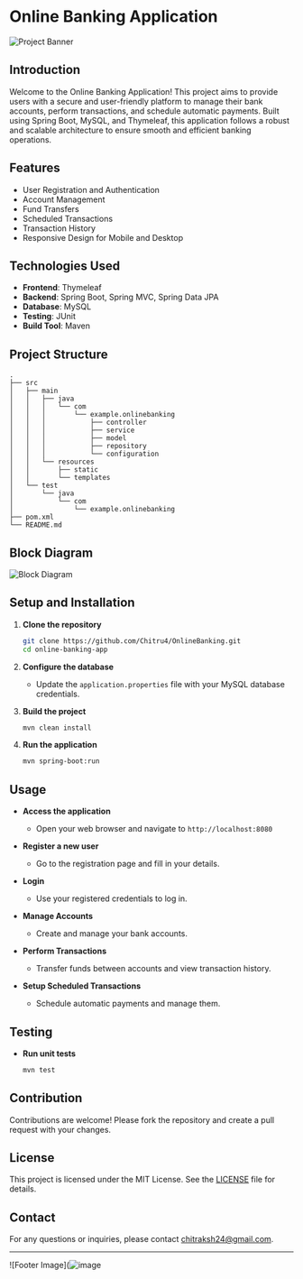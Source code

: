 # Online Banking Application

![Project Banner](![image](https://github.com/Chitru4/OnlineBanking/assets/100341402/9792aec5-3246-4200-940d-ec69daee1512))

## Introduction

Welcome to the Online Banking Application! This project aims to provide users with a secure and user-friendly platform to manage their bank accounts, perform transactions, and schedule automatic payments. Built using Spring Boot, MySQL, and Thymeleaf, this application follows a robust and scalable architecture to ensure smooth and efficient banking operations.

## Features

- User Registration and Authentication
- Account Management
- Fund Transfers
- Scheduled Transactions
- Transaction History
- Responsive Design for Mobile and Desktop

## Technologies Used

- **Frontend**: Thymeleaf
- **Backend**: Spring Boot, Spring MVC, Spring Data JPA
- **Database**: MySQL
- **Testing**: JUnit
- **Build Tool**: Maven

## Project Structure

```plaintext
.
├── src
│   ├── main
│   │   ├── java
│   │   │   └── com
│   │   │       └── example.onlinebanking
│   │   │           ├── controller
│   │   │           ├── service
│   │   │           ├── model
│   │   │           ├── repository
│   │   │           └── configuration
│   │   └── resources
│   │       ├── static
│   │       └── templates
│   └── test
│       └── java
│           └── com
│               └── example.onlinebanking
├── pom.xml
└── README.md
```

## Block Diagram

![Block Diagram](![banking_app_diagram](https://github.com/Chitru4/OnlineBanking/assets/100341402/0b0c8aad-29b3-4933-b7b6-67dad2c6a6c2))

## Setup and Installation

1. **Clone the repository**
   ```bash
   git clone https://github.com/Chitru4/OnlineBanking.git
   cd online-banking-app
   ```

2. **Configure the database**
   - Update the `application.properties` file with your MySQL database credentials.

3. **Build the project**
   ```bash
   mvn clean install
   ```

4. **Run the application**
   ```bash
   mvn spring-boot:run
   ```

## Usage

- **Access the application**
  - Open your web browser and navigate to `http://localhost:8080`

- **Register a new user**
  - Go to the registration page and fill in your details.

- **Login**
  - Use your registered credentials to log in.

- **Manage Accounts**
  - Create and manage your bank accounts.

- **Perform Transactions**
  - Transfer funds between accounts and view transaction history.

- **Setup Scheduled Transactions**
  - Schedule automatic payments and manage them.

## Testing

- **Run unit tests**
  ```bash
  mvn test
  ```

## Contribution

Contributions are welcome! Please fork the repository and create a pull request with your changes.

## License

This project is licensed under the MIT License. See the [LICENSE](LICENSE) file for details.

## Contact

For any questions or inquiries, please contact [chitraksh24@gmail.com](mailto:chitraksh24@gmail.com).

---

![Footer Image](![image](https://github.com/Chitru4/OnlineBanking/assets/100341402/f063508b-4aac-46ca-ac0c-47e339ea5d8c)



